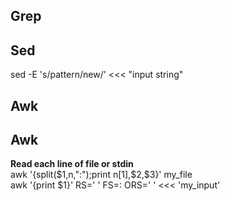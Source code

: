 Grep
----

Sed
---
sed -E 's/pattern/new/' <<< "input string"

Awk
---
Awk
---
**Read each line of file or stdin**  
awk '{split($1,n,":");print n[1],$2,$3}' my_file  
awk '{print $1}' RS=' ' FS=: ORS=' ' <<< 'my_input'  